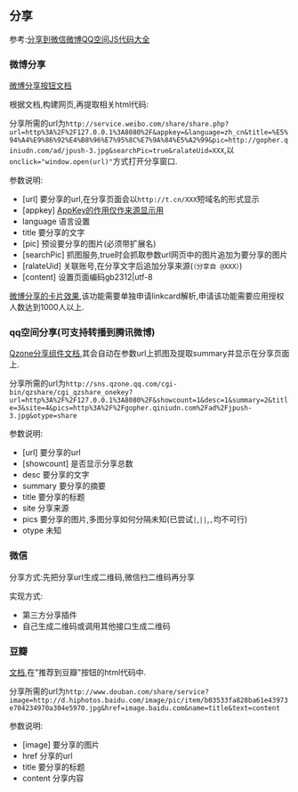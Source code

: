 ## 分享

参考:[分享到微信微博QQ空间JS代码大全](http://www.xunhuweb.com/blog/416)

### 微博分享

[微博分享按钮文档](http://open.weibo.com/sharebutton?siteid=372287067)

根据文档,构建网页,再提取相关html代码:

分享所需的url为`http://service.weibo.com/share/share.php?url=http%3A%2F%2F127.0.0.1%3A8080%2F&appkey=&language=zh_cn&title=%E5%94%A4%E9%86%92%E4%B8%96%E7%95%8C%E7%9A%84%E5%A2%99&pic=http://gopher.qiniudn.com/ad/jpush-3.jpg&searchPic=true&ralateUid=XXX`,以`onclick="window.open(url)"`方式打开分享窗口.

参数说明:

- [url] 要分享的url,在分享页面会以`http://t.cn/XXX`短域名的形式显示
- [appkey] [AppKey的作用仅作来源显示用](http://open.weibo.com/wiki/FAQ)
- language 语言设置
- title 要分享的文字
- [pic] 预设要分享的图片(必须带扩展名)
- [searchPic] 抓图服务,true时会抓取参数url网页中的图片追加为要分享的图片
- [ralateUid] 关联账号,在分享文字后追加分享来源(`（分享自 @XXX）`)
- [content] 设置页面编码gb2312|utf-8

[微博分享的卡片效果](http://travel.sohu.com/20160503/n447372910.shtml),该功能需要单独申请linkcard解析,申请该功能需要应用授权人数达到1000人以上.

### qq空间分享(可支持转播到腾讯微博)

[Qzone分享组件文档](http://connect.qq.com/intro/share/),其会自动在参数url上抓图及提取summary并显示在分享页面上.

分享所需的url为`http://sns.qzone.qq.com/cgi-bin/qzshare/cgi_qzshare_onekey?url=http%3A%2F%2F127.0.0.1%3A8080%2F&showcount=1&desc=1&summary=2&title=3&site=4&pics=http%3A%2F%2Fgopher.qiniudn.com%2Fad%2Fjpush-3.jpg&otype=share`

参数说明:

- [url] 要分享的url
- [showcount] 是否显示分享总数
- desc 要分享的文字
- summary 要分享的摘要
- title 要分享的标题
- site 分享来源
- pics 要分享的图片,多图分享如何分隔未知(已尝试`|`,`||`,`,`均不可行)
- otype 未知

### 微信

分享方式:先把分享url生成二维码,微信扫二维码再分享

实现方式:

- 第三方分享插件
- 自己生成二维码或调用其他接口生成二维码

### 豆瓣

[文档](http://www.douban.com/service/bookmarklet),在"推荐到豆瓣"按钮的html代码中.

分享所需的url为`http://www.douban.com/share/service?image=http://d.hiphotos.baidu.com/image/pic/item/b03533fa828ba61e43973e704234970a304e5970.jpg&href=image.baidu.com&name=title&text=content`

参数说明:

- [image] 要分享的图片
- href 分享的url
- title 要分享的标题
- content 分享内容
